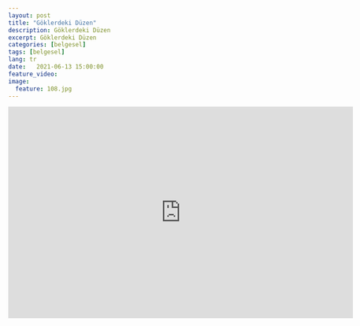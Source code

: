```yaml
---
layout: post
title: "Göklerdeki Düzen"
description: Göklerdeki Düzen
excerpt: Göklerdeki Düzen
categories: [belgesel]
tags: [belgesel]
lang: tr
date:   2021-06-13 15:00:00
feature_video: 
image:
  feature: 108.jpg
---
```




<div class="responsive-wrap">
<iframe src="https://mirrorace.org/m/embed/34qlu/" scrolling="no" frameborder="0" width="700" height="430" allowfullscreen="true" webkitallowfullscreen="true" mozallowfullscreen="true"></iframe></div>


